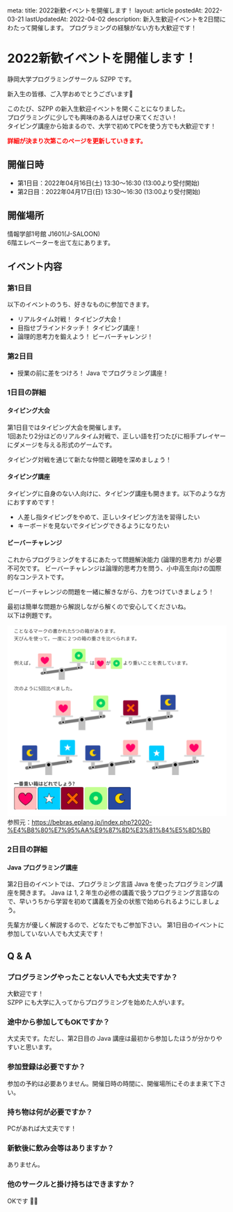 <route lang="yaml">
meta:
    title: 2022新歓イベントを開催します！
    layout: article
    postedAt: 2022-03-21
    lastUpdatedAt: 2022-04-02
    description:
        新入生歓迎イベントを2日間にわたって開催します。
        プログラミングの経験がない方も大歓迎です！
</route>

# 2022新歓イベントを開催します！

静岡大学プログラミングサークル SZPP です。

新入生の皆様、ご入学おめでとうございます🌸

このたび、SZPP の新入生歓迎イベントを開くことになりました。 \
プログラミングに少しでも興味のある人はぜひ来てください！ \
タイピング講座から始まるので、大学で初めてPCを使う方でも大歓迎です！

<strong style="color:red;">詳細が決まり次第このページを更新していきます。</strong>

## 開催日時

- 第1日目：2022年04月16日(土) 13:30〜16:30 (13:00より受付開始)
- 第2日目：2022年04月17日(日) 13:30〜16:30 (13:00より受付開始)

## 開催場所
情報学部1号館 J1601(J-SALOON) \
6階エレベーターを出て左にあります。

## イベント内容

### 第1日目
以下のイベントのうち、好きなものに参加できます。

- リアルタイム対戦！ タイピング大会！
- 目指せブラインドタッチ！ タイピング講座！
- 論理的思考力を鍛えよう！ ビーバーチャレンジ！

### 第2日目
- 授業の前に差をつけろ！ Java でプログラミング講座！

### 1日目の詳細

#### タイピング大会
第1日目ではタイピング大会を開催します。 \
1回あたり2分ほどのリアルタイム対戦で、正しい語を打つたびに相手プレイヤーにダメージを与える形式のゲームです。

タイピング対戦を通じて新たな仲間と親睦を深めましょう！

#### タイピング講座
タイピングに自身のない人向けに、タイピング講座も開きます。以下のような方におすすめです！

- 人差し指タイピングをやめて、正しいタイピング方法を習得したい
- キーボードを見ないでタイピングできるようになりたい

#### ビーバーチャレンジ
これからプログラミングをするにあたって問題解決能力 (論理的思考力) が必要不可欠です。
ビーバーチャレンジは論理的思考力を問う、小中高生向けの国際的なコンテストです。

ビーバーチャレンジの問題を一緒に解きながら、力をつけていきましょう！

最初は簡単な問題から解説しながら解くので安心してくださいね。\
以下は例題です。

![ビーバーチャレンジ問題例](./Bebras_Challenge.png)
参照元：https://bebras.eplang.jp/index.php?2020-%E4%B8%80%E7%95%AA%E9%87%8D%E3%81%84%E5%8D%B0


### 2日目の詳細

#### Java プログラミング講座
第2日目のイベントでは、プログラミング言語 Java を使ったプログラミング講座を開きます。
Java は 1, 2 年生の必修の講義で扱うプログラミング言語なので、早いうちから学習を初めて講義を万全の状態で始められるようにしましょう。

先輩方が優しく解説するので、どなたでもご参加下さい。
第1日目のイベントに参加していない人でも大丈夫です！

## Q & A

### プログラミングやったことない人でも大丈夫ですか？
大歓迎です！ \
SZPP にも大学に入ってからプログラミングを始めた人がいます。

### 途中から参加してもOKですか？
大丈夫です。ただし、第2日目の Java 講座は最初から参加したほうが分かりやすいと思います。

### 参加登録は必要ですか？
参加の予約は必要ありません。開催日時の時間に、開催場所にそのまま来て下さい。

### 持ち物は何が必要ですか？
PCがあれば大丈夫です！

### 新歓後に飲み会等はありますか？
ありません。

### 他のサークルと掛け持ちはできますか？
OKです 🙆‍♂️
